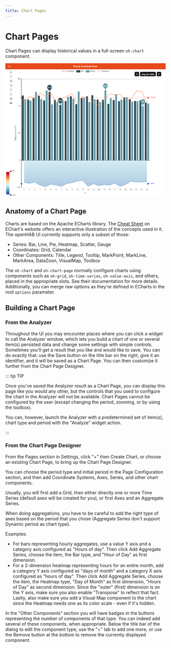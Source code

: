 ```yaml
---
title: Chart Pages
---
```


# Chart Pages

Chart Pages can display historical values in a full-screen `oh-chart` component.

![Chart Example](./images/chart_example.png)

## Anatomy of a Chart Page

Charts are based on the Apache ECharts library.
The [Cheat Sheet](https://echarts.apache.org/en/cheat-sheet.html) on EChart's website offers an interactive illustration of the concepts used in it.
The openHAB UI currently supports only a subset of those:

- Series: Bar, Line, Pie, Heatmap, Scatter, Gauge
- Coordinates: Grid, Calendar
- Other Components: Title, Legend, Tooltip, MarkPoint, MarkLine, MarkArea, DataZoon, VisualMap, Toolbox

The `oh-chart` and `oh-chart-page` normally configure charts using components such as `oh-grid`, `oh-time-series`, `oh-value-axis`, and others, placed in the appropriate slots.
See their documentation for more details.
Additionally, you can merge raw options as they're defined in ECharts in the root `options` parameter.

## Building a Chart Page

### From the Analyzer

Throughout the UI you may encounter places where you can click a widget to call the Analyzer window, which lets you build a chart of one or several item(s) persisted data and change some settings with simple controls.
Sometimes you'll get a result that you like and would like to save.
You can do exactly that: use the Save button on the title bar on the right, give it an identifier, and it will be saved as a Chart Page.
You can then customize it further from the Chart Page Designer.

::: tip TIP

Once you've saved the Analyzer result as a Chart Page, you can display this page like you would any other, but the controls that you used to configure the chart in the Analyzer will not be available.
Chart Pages cannot be configured by the user (except changing the period, zooming, or by using the toolbox).

You can, however, launch the Analyzer with a predetermined set of item(s), chart type and period with the "Analyze" widget action.

:::

### From the Chart Page Designer

From the Pages section in Settings, click "+" then Create Chart, or choose an existing Chart Page, to bring up the Chart Page Designer.

You can choose the period type and initial period in the Page Configuration section, and then add Coordinate Systems, Axes, Series, and other chart components.

Usually, you will first add a Grid, then either directly one or more Time Series (default axes will be created for you), or first Axes and an Aggregate Series.

When doing aggregations, you have to be careful to add the right type of axes based on the period that you chose (Aggregate Series don't support Dynamic period as chart type).

Examples:

- For bars representing hourly aggregates, use a value Y axis and a category axis configured as "Hours of day".
Then click Add Aggregate Series, choose the item, the Bar type, and "Hour of Day" as first dimension.
- For a 2-dimension heatmap representing hours for an entire month, add a category Y axis configured as "days of month" and a category X axis configured as "hours of day".
Then click Add Aggregate Series, choose the item, the Heatmap type, "Day of Month" as first dimension, "Hours of Day" as second dimension.
Since the "outer" (first) dimension is on the Y axis, make sure you also enable "Transpose" to reflect that fact.
Lastly, also make sure you add a Visual Map component to the chart since the Heatmap needs one as its color scale - even if it's hidden.

In the "Other Components" section you will have badges in the buttons representing the number of components of that type.
You can indeed add several of these components, when appropriate.
Below the title bar of the dialog to edit the component type, use the "+" tab to add one more, or use the Remove button at the bottom to remove the currently displayed component.
